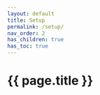 ```yaml
---
layout: default
title: Setup
permalink: /setup/
nav_order: 2
has_children: true
has_toc: true
---
```


# {{ page.title }}


